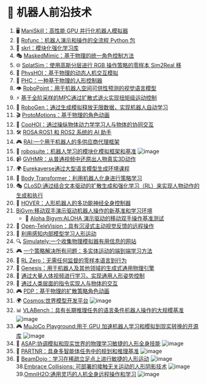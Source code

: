 # 🔬 机器人前沿技术

1. 🖥️ [ManiSkill：高性能 GPU 并行化机器人模拟器](https://github.com/haosulab/ManiSkill)
2. 🔧 [Rofunc：机器人演示和操作的全流程 Python 包](https://github.com/Skylark0924/Rofunc)
3. 🎯 [skrl：模块化强化学习库](https://github.com/Toni-SM/skrl)
4. 🎭 [MaskedMimic：基于物理的统一角色控制方法](https://research.nvidia.com/labs/par/maskedmimic/)
5. 🌐 [SplatSim：使用高斯分层进行 RGB 操作策略的零样本 Sim2Real 移](https://splatsim.github.io/)
6. 🤖 [PhysHOI：基于物理的动态人机交互模拟](https://github.com/wyhuai/PhysHOI)
7. 🦿 [PHC：一种基于物理的人形控制器](https://github.com/ZhengyiLuo/PHC)
8. 👁️ [RoboPoint：用于机器人空间可供性预测的视觉语言模型](https://robo-point.github.io/)
9. ⚡ [基于全阶采样的MPC通过扩散式退火实现扭矩级运动控制](https://lecar-lab.github.io/dial-mpc/)
10. 🧪 [RoboGen：通过生成模拟释放无限数据，实现机器人自动学习](https://github.com/Genesis-Embodied-AI/RoboGen)
11. 🎬 [ProtoMotions：基于物理的角色动画](https://github.com/NVlabs/ProtoMotions/tree/main)
12. 🤝 [CooHOI：通过操纵物体动力学学习人与物体的协同交互](https://github.com/Winston-Gu/CooHOI)
13. 🛠️ [ROSA:ROS1 和 ROS2 系统的 AI 助手](https://github.com/nasa-jpl/rosa)
14. 🎮 [RAI:一个用于机器人的多供应商代理框架](https://github.com/RobotecAI/rai?tab=readme-ov-file#simulation-demos)
15. 🔨 [robosuite：机器人学习的模块化模拟框架和基准](https://github.com/ARISE-Initiative/robosuite)
        ![image](https://github.com/user-attachments/assets/6724fc91-7186-485d-98a4-9c171377103e)
17. 📹 [GVHMR：从普通视频中还原出人物真实3D动作](https://github.com/zju3dv/GVHMR)
18. 🌍 [Eurekaverse通过大型语言模型生成环境课程](https://github.com/eureka-research/eurekaverse)
19. 🤖 [Body Transformer：利用机器人化身进行策略学习](https://github.com/carlosferrazza/BodyTransformer)
20. 🎭 [CLoSD:通过结合文本驱动的扩散生成和强化学习（RL）来实现人物动作的生成和执行](https://github.com/GuyTevet/CLoSD?tab=readme-ov-file)
21. 🦾 [HOVER：人形机器人的多功能神经全身控制器](https://hover-versatile-humanoid.github.io/)
22. [BiGym:移动双手演示驱动机器人操作的新基准和学习环境](https://github.com/chernyadev/bigym)
    - 🤖 [Aloha Bigym:ALOHA 演示驱动的移动双手操作基准测试](https://github.com/AlmondGod/aloha-bigym.git)
23. 🔬 [Open-TeleVision：具有沉浸式主动视觉反馈的远程操作](https://github.com/OpenTeleVision/TeleVision)
24. 🧠 [利用感知内部模型学习人形运动](https://junfeng-long.github.io/PIM/)
25. 🔍 [Simulately:一个收集物理模拟器有用信息的网站](https://github.com/geng-haoran/Simulately?tab=readme-ov-file)
26. 🎮 [一个策略解决所有问题：多实体运动的端到端学习方法](https://github.com/nico-bohlinger/one_policy_to_run_them_all.git)
27. 🤖 [RL Zero：无需任何监督的零样本语言到行为](https://hari-sikchi.github.io/rlzero/)
28. 🌟 [Genesis：用于机器人及其他领域的生成式通用物理引擎](https://genesis-embodied-ai.github.io/)
29. 🎥 [通过大量人体视频进行学习，实现通用人形姿势控制](https://usc-gvl.github.io/UH-1/)
30. 👥 [通过人类层面的指令实现人与物体的交互](https://hoifhli.github.io/)
31. 🎮 [PDP：基于物理的扩散策略角色动画](https://stanford-tml.github.io/PDP.github.io/) 
32. 🌍 [Cosmos:世界模型开发平台](https://github.com/NVIDIA/Cosmos.git)
    ![image](https://github.com/user-attachments/assets/b23387bd-64d9-40a4-b349-1af2d3ac1e46)
33. 📊 [VLABench：具有长期推理任务的语言条件机器人操作的大规模基准](https://github.com/OpenMOSS/VLABench)
    ![image](https://github.com/user-attachments/assets/0369d9a0-b0a7-432f-af7e-16e69086f125)
34. 🎮 [MuJoCo Playground:用于 GPU 加速机器人学习和模拟到现实转换的开源库](https://playground.mujoco.org/)
    ![image](https://github.com/user-attachments/assets/3896969c-74e0-446e-af63-0e6324639bd2)
35. 🤖 [ASAP:协调模拟和现实世界的物理学习敏捷的人形全身技能](https://agile.human2humanoid.com/)
    ![image](https://github.com/user-attachments/assets/d921df3c-0610-414e-9eb1-018ec90a8040)
36. 🤝 [PARTNR：具身多智能体任务中的规划和推理基准](https://github.com/facebookresearch/partnr-planner)
    ![image](https://github.com/user-attachments/assets/9f71a916-c04f-4cee-abe7-b8d53b468673)
37. 🦿 [BeamDojo：学习在稀疏立足点上进行敏捷的人形运动](https://why618188.github.io/beamdojo/)
    ![image](https://github.com/user-attachments/assets/3f5bc175-d2ee-4e8c-b7a0-55f0d94522e7)
38.[Embrace Collisions: 可部署的接触无关运动的人形阴影技术](https://project-instinct.github.io/)
    ![image](https://github.com/user-attachments/assets/139318a7-99fe-44bd-903b-5b30bd1d90bf)
39.[OmniH2O:通用灵巧的人机全身远程操作和学习](https://omni.human2humanoid.com/?login=from_csdn)
    ![image](https://github.com/user-attachments/assets/67e9afce-fc2c-4d7d-b396-372bb5d2dde3)

